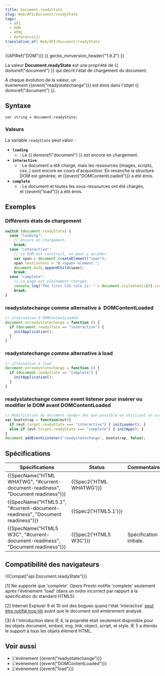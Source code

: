 ```yaml
---
title: Document.readyState
slug: Web/API/Document/readyState
tags:
  - API
  - DOM
  - HTML
  - Référence(2)
translation_of: Web/API/Document/readyState
---
```

{{APIRef("DOM")}} {{ gecko_minversion_header("1.9.2") }}

La valeur **Document.readyState** est une propriété de {{ domxref("document") }} qui décrit l'état de chargement du document.

À chaque évolution de la valeur, un évenement {{event("readystatechange")}} est émis dans l'objet {{ domxref("document") }}.

## Syntaxe

    var string = document.readyState;

### Valeurs

La variable `readyState` peut valoir&nbsp;:

- **`loading`**
  - : Le {{ domxref("document") }} est encore en chargement.
- **`interactive`**
  - : Le document a été chargé, mais les ressources (images, scripts, css..) sont encore en cours d'acquisition. En revanche la structure DOM est générée, et {{event("DOMContentLoaded")}} a été émis.
- **`complete`**
  - : Le document et toutes les sous-ressources ont été chargés, et {{event("load")}} a été émis.

## Exemples

### Différents états de chargement

```js
switch (document.readyState) {
  case "loading":
    // Encore en chargement.
    break;
  case "interactive":
    // Le DOM est construit, on peut y accéder.
    var span = document.createElement("span");
    span.textContent = "A <span> element.";
    document.body.appendChild(span);
    break;
  case "complete":
    // La page est pleinement chargée.
    console.log("The first CSS rule is: " + document.styleSheets[0].cssRules[0].cssText);
    break;
}
```

### readystatechange comme alternative à  DOMContentLoaded

```js
// alternative à DOMContentLoaded
document.onreadystatechange = function () {
  if (document.readyState == "interactive") {
    initApplication();
  }
}
```

### readystatechange comme alternative à load

```js
// alternative à load
document.onreadystatechange = function () {
  if (document.readyState == "complete") {
    initApplication();
  }
}
```

### readystatechange comme event listener pour insérer ou modifier le DOM avant DOMContentLoaded

```js
// Modification du document <body> dès que possible en utilisant un script externe
var bootstrap = function(evt){
  if (evt.target.readyState === "interactive") { initLoader(); }
  else if (evt.target.readyState === "complete") { initApp(); }
}
document.addEventListener('readystatechange', bootstrap, false);
```

## Spécifications

| Spécifications                                                                                               | Status                           | Commentaires            |
| ------------------------------------------------------------------------------------------------------------ | -------------------------------- | ----------------------- |
| {{SpecName("HTML WHATWG", "#current-document-readiness", "Document readiness")}} | {{Spec2('HTML WHATWG')}} |                         |
| {{SpecName("HTML5.1", "#current-document-readiness", "Document readiness")}}         | {{Spec2('HTML5.1')}}     |                         |
| {{SpecName("HTML5 W3C", "#current-document-readiness", "Document readiness")}}     | {{Spec2('HTML5 W3C')}}     | Spécification initiale. |

## Compatibilité des navigateurs

{{Compat("api.Document.readyState")}}

\[1] Ne supporte que 'complete'. Opera Presto notifie 'complete' seulement après l'événement 'load' (dans un ordre incorrect par rapport à la spécification du standard HTML5).

\[2] Internet Explorer 9 et 10 ont des bogues quand l'état 'interactive' [peut être notifié trop tôt](https://bugs.jquery.com/ticket/12282) avant que le document soit entièrement analysé.

\[3] À l'introduction dans IE 4, la propriété était seulement disponible pour les objets document, embed, img, link, object, script, et style. IE 5 a étendu le support à tous les objets élément HTML.

## Voir aussi

- L'événement {{event("readystatechange")}}
- L'événement {{event("DOMContentLoaded")}}
- L'événement {{event("load")}}
